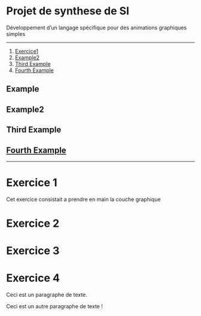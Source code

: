 # Projet de synthese de SI
Développement d’un langage spécifique pour des animations graphiques simples 
*******************
1. [Exercice1](#example)
2. [Example2](#example2)
3. [Third Example](#third-example)
4. [Fourth Example](#fourth-examplehttpwwwfourthexamplecom)


## Example
## Example2
## Third Example
## [Fourth Example](http://www.fourthexample.com) 
*******************
# Exercice 1
Cet exercice consistait a prendre en main la couche graphique
# Exercice 2
# Exercice 3
# Exercice 4
<p>Ceci est un paragraphe de texte.</p>

<p>Ceci est un autre paragraphe de texte !</p>
